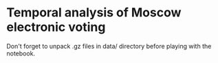 # Temporal analysis of Moscow electronic voting

Don't forget to unpack .gz files in data/ directory before playing with the notebook.
